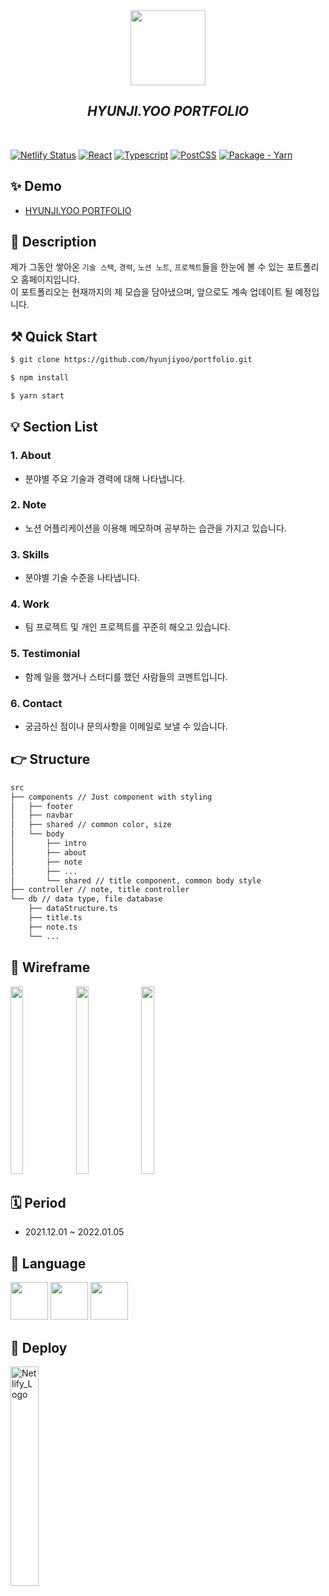 <div align="center">
  <img 
    src="https://user-images.githubusercontent.com/23496927/148518992-ae8372ed-41b3-4cba-b8bd-d8f1d18c0189.png" 
    width="120px" height="120px" />
  <h2><i>HYUNJI.YOO PORTFOLIO</i></h2>
  <br />
</div>

[![Netlify Status](https://api.netlify.com/api/v1/badges/f7590c6e-9caf-49c3-8e62-fcd8037941b8/deploy-status)](https://www.netlify.com/)
[![React](https://img.shields.io/badge/React-17.0.2-blue)](https://reactjs.org/)
[![Typescript](https://img.shields.io/badge/typescript-4.1.2-blue)](https://www.typescriptlang.org/)
[![PostCSS](https://img.shields.io/badge/postcss-8.1.2-red)](https://postcss.org/)
[![Package - Yarn](https://img.shields.io/badge/yarn->=1-yellowgreen?logo=yarn&logoColor=white)](https://classic.yarnpkg.com "Go to Yarn classic homepage")

## ✨ Demo 
- [HYUNJI.YOO PORTFOLIO](https://hjyoo-portfolio.netlify.app/)


## 📝 Description
제가 그동안 쌓아온 `기술 스택`, `경력`, `노션 노트`, `프로젝트`들을 한눈에 볼 수 있는 포트폴리오 홈페이지입니다.   
이 포트폴리오는 현재까지의 제 모습을 담아냈으며, 앞으로도 계속 업데이트 될 예정입니다.

## ⚒️ Quick Start
```sh
$ git clone https://github.com/hyunjiyoo/portfolio.git
```
```sh
$ npm install
```
```sh
$ yarn start
```

## 💡 Section List
### 1. About
 - 분야별 주요 기술과 경력에 대해 나타냅니다.
### 2. Note
- 노션 어플리케이션을 이용해 메모하며 공부하는 습관을 가지고 있습니다.
### 3. Skills
- 분야별 기술 수준을 나타냅니다.
### 4. Work
- 팀 프로젝트 및 개인 프로젝트를 꾸준히 해오고 있습니다.
### 5. Testimonial
- 함께 일을 했거나 스터디를 했던 사람들의 코멘트입니다.
### 6. Contact
- 궁금하신 점이나 문의사항을 이메일로 보낼 수 있습니다.


## 👉 Structure
```sh
src
├── components // Just component with styling
│   ├── footer
│   ├── navbar
│   ├── shared // common color, size
│   └── body
│       ├── intro
│       ├── about
│       ├── note
│       ├── ...
│       └── shared // title component, common body style
├── controller // note, title controller
└── db // data type, file database
    ├── dataStructure.ts
    ├── title.ts
    ├── note.ts
    └── ...
```


## 🍭 Wireframe 
<div>
  <img 
    src="https://user-images.githubusercontent.com/23496927/148517481-d081c447-b1e1-48b8-8c5a-0e3dbb4be181.jpeg" 
    width="20%" height="300px" />
    <img 
    src="https://user-images.githubusercontent.com/23496927/148517492-2c01d49c-67a3-49fc-8954-8ede4c150495.jpeg" 
    width="20%" height="300px" />
    <img 
    src="https://user-images.githubusercontent.com/23496927/148517497-5058fc24-f7bf-4bc9-bf4d-826bb59145fc.jpeg" 
    width="20%" height="300px" />
</div>

## 🗓 Period
- 2021.12.01 ~ 2022.01.05

## 🔖 Language
<img 
  src="https://user-images.githubusercontent.com/23496927/148519290-7ba474cb-a1d3-49fc-9da9-ede3555130eb.png" 
  width="60px" height="60px" />
<img 
  src="https://user-images.githubusercontent.com/23496927/148519299-97198ced-65ad-4fc7-94c2-ec706404901c.png" 
  width="60px" height="60px" />
<img 
  src="https://user-images.githubusercontent.com/23496927/148519305-e4e8a8f4-bdf0-423c-9b51-d60370d0575c.png" 
  width="60px" height="60px" />

## 🚀 Deploy
<img 
  src="https://user-images.githubusercontent.com/23496927/148517276-c7fe849e-0921-4a75-88f8-959e2b7a8328.jpeg" 
  width="30%" 
  title="Netlify_Logo"/>
